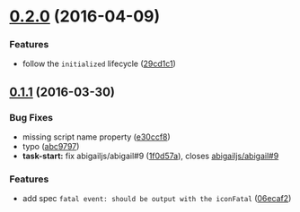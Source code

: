 <a name="0.2.0"></a>
# [0.2.0](https://github.com/abigailjs/abigail-plugin-log/compare/v0.1.1...v0.2.0) (2016-04-09)


### Features

* follow the `initialized` lifecycle ([29cd1c1](https://github.com/abigailjs/abigail-plugin-log/commit/29cd1c1))



<a name="0.1.1"></a>
## [0.1.1](https://github.com/abigailjs/abigail-plugin-log/compare/06ecaf2...v0.1.1) (2016-03-30)


### Bug Fixes

* missing script name property ([e30ccf8](https://github.com/abigailjs/abigail-plugin-log/commit/e30ccf8))
* typo ([abc9797](https://github.com/abigailjs/abigail-plugin-log/commit/abc9797))
* **task-start:** fix abigailjs/abigail#9 ([1f0d57a](https://github.com/abigailjs/abigail-plugin-log/commit/1f0d57a)), closes [abigailjs/abigail#9](https://github.com/abigailjs/abigail/issues/9)

### Features

* add spec `fatal event: should be output with the iconFatal` ([06ecaf2](https://github.com/abigailjs/abigail-plugin-log/commit/06ecaf2))



